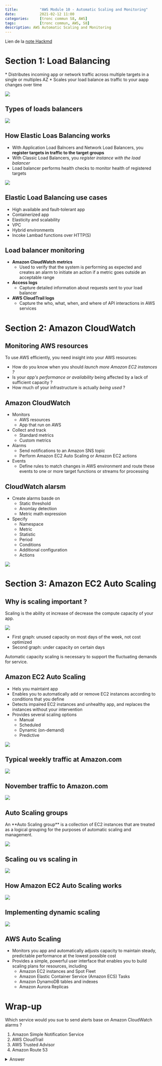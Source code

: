 ```yaml
---
title:          "AWS Module 10 - Automatic Scaling and Monitoring"
date:           2021-02-12 11:00
categories:     [tronc commun S8, AWS]
tags:           [tronc commun, AWS, S8]
description: AWS Automatic Scaling and Monitoring
---
```

Lien de la [note Hackmd](https://hackmd.io/@lemasymasa/Hky6CT7Zd)

# Section 1: Load Balancing
<div class="alert alert-info" role="alert" markdown="1">
* Distributes incoming app or network traffic across multiple targets in a single or multiples AZ
* Scales your load balance as traffic to your aapp changes over time

![](https://i.imgur.com/qUEq6yE.png)
</div>

## Types of loads balancers
![](https://i.imgur.com/qaMGpPX.png)

## How Elastic Loas Balancing works
* With Application Load Balncers and Network Load Balancers, you **register targets in traffic to the target groups**
* With Classic Load Balancers, you *register instance with the load balancer*
* Load balancer performs health checks to monitor health of registered targets

![](https://i.imgur.com/DDry2vd.png)

## Elastic Load Balancing use cases
* High available and fault-tolerant app
* Containerized app
* Elasticity and scalability
* VPC
* Hybrid environments
* Incoke Lambad functions over HTTP(S)

## Load balancer monitoring
* **Amazon CloudWatch metrics**
    * Used to verify that the system is performing as expected and creates an alarm to initiate an action if a metric goes outside an acceptable range
* **Access logs**
    * Capture detailed information about requests sent to your load balancer
* **AWS CloudTrail logs**
    * Capture the who, what, when, and where of API interactions in AWS services

# Section 2: Amazon CloudWatch
## Monitoring AWS resources
To use AWS efficiently, you need insight into your AWS resources:
* How do you know when you should *launch more Amazon EC2 instances ?*
* Is your *app's performance or availability* being affected by a lack of sufficient capacity ?
* How much of your infrastructure is actually *being used* ?

## Amazon CloudWatch
* Monitors
    * AWS resources
    * App that run on AWS
* Collect and track
    * Standard metrics
    * Custom metrics
* Alarms
    * Send notifications to an Amazon SNS topic
    * Perform Amazon EC2 Auto Scaling or Amazon EC2 actions
* Events
    * Define rules to match changes in AWS environment and route these events to one or more target functions or streams for processing

## CloudWatch alarsm
* Create alarms basde on
    * Static threshold
    * Anomlay detection
    * Metric math expression
* Specify
    * Namespace
    * Metric
    * Statistic
    * Period
    * Conditions
    * Additional configuration
    * Actions

![](https://i.imgur.com/SP5DoTW.png)

# Section 3: Amazon EC2 Auto Scaling
## Why is scaling important ?
<div class="alert alert-info" role="alert" markdown="1">
Scaling is the ability ot increase of decrease the compute capacity of your app. 
</div>

![](https://i.imgur.com/yLp2cmb.png)
* First graph: unused capacity on most days of the week, not cost optimized
* Second graph: under capacity on certain days

<div class="alert alert-warning" role="alert" markdown="1">
Automatic capacity scaling is necessary to support the fluctuating demands for service.
</div>

## Amazon EC2 Auto Scaling
* Hels you maintaint app
* Enables you to automatically add or remove EC2 instances according to conditions that you define
* Detects impaired EC2 instances and unhealthy app, and replaces the instances without your intervention
* Provides several scaling options
    * Manual
    * Scheduled
    * Dynamic (on-demand)
    * Predictive

![](https://i.imgur.com/XFwCJ6g.png)

## Typical weekly traffic at Amazon.com
![](https://i.imgur.com/xm7oy5W.png)

## November traffic to Amazon.com
![](https://i.imgur.com/6wxUWLS.png)

## Auto Scaling groups
<div class="alert alert-info" role="alert" markdown="1">
An **Auto Scaling group** is a collection of EC2 instances that are treated as a logical grouping for the purposes of automatic scaling and management.

![](https://i.imgur.com/KB6qQEF.png)
</div>

## Scaling ou vs scaling in
![](https://i.imgur.com/6pccaGF.png)

## How Amazon EC2 Auto Scaling works
![](https://i.imgur.com/uWKP0lO.png)

## Implementing dynamic scaling
![](https://i.imgur.com/wMLgVn0.png)

## AWS Auto Scaling
* Monitors you app and automatically adjusts capacity to maintain steady, predictable performance at the lowest possible cost
* Provides a simple, powerful user interface that enables you to build scaling plans for resources, including
    * Amazon EC2 instances and Spot Fleet
    * Amazon Elastic Container Service (Amazon ECS) Tasks
    * Amazon DynamoDB tables and indexes
    * Amazon Aurora Replicas

# Wrap-up
Which service would you sue to send alerts base on Amazon CloudWatch alarms ?
1. Amazon Simple Notification Service
2. AWS CloudTrail
3. AWS Trusted Advisor
4. Amazon Route 53

<details markdown="1">
<summary>Answer</summary>
Keywords:
* send alerts
* Amazon CloudWatch Alarms

Answer: 1.
</details>
